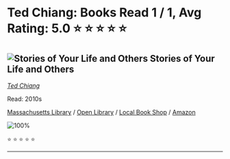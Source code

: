 # Ted Chiang:  Books Read 1 / 1, Avg Rating: 5.0 :star: :star: :star: :star: :star:

## ![Stories of Your Life and Others](https://covers.openlibrary.org/b/id/524046-M.jpg) Stories of Your Life and Others
*[Ted Chiang](../authors/TedChiang)*

Read: 2010s

[Massachusetts Library](https://library.minlib.net/search/i=9787544779364) / [Open Library](https://openlibrary.org/isbn/9787544779364) / [Local Book Shop](https://bookshop.org/book/9787544779364) / [Amazon](https://amazon.com/dp/1447281985)

![100%](https://geps.dev/progress/100) 

:star: :star: :star: :star: :star:

---
